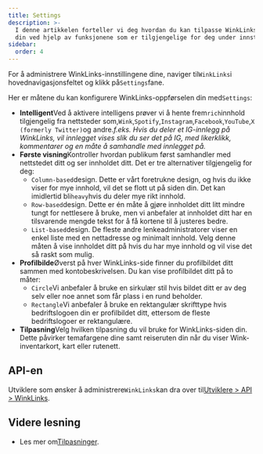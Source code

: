 ```yaml
---
title: Settings
description: >-
  I denne artikkelen forteller vi deg hvordan du kan tilpasse WinkLinks-siden
  din ved hjelp av funksjonene som er tilgjengelige for deg under innstillinger.
sidebar:
  order: 4
---
```

For å administrere WinkLinks-innstillingene dine, naviger til`WinkLinks`i hovednavigasjonsfeltet og klikk på`Settings`fane.

Her er måtene du kan konfigurere WinkLinks-oppførselen din med`Settings`:

* **Intelligent**Ved å aktivere intelligens prøver vi å hente frem`rich`innhold tilgjengelig fra nettsteder som,`Wink`,`Spotify`,`Instagram`,`Facebook`,`YouTube`,`X (formerly Twitter)`og andre.*f.eks. Hvis du deler et IG-innlegg på WinkLinks, vil innlegget vises slik du ser det på IG, med likerklikk, kommentarer og en måte å samhandle med innlegget på.*
* **Første visning**Kontroller hvordan publikum først samhandler med nettstedet ditt og ser innholdet ditt. Det er tre alternativer tilgjengelig for deg:
  * `Column-based`design. Dette er vårt foretrukne design, og hvis du ikke viser for mye innhold, vil det se flott ut på siden din. Det kan imidlertid bli`heavy`hvis du deler mye rikt innhold.
  * `Row-based`design. Dette er én måte å gjøre innholdet ditt litt mindre tungt for nettlesere å bruke, men vi anbefaler at innholdet ditt har en tilsvarende mengde tekst for å få kortene til å justeres bedre.
  * `List-based`design. De fleste andre lenkeadministratorer viser en enkel liste med en nettadresse og minimalt innhold. Velg denne måten å vise innholdet ditt på hvis du har mye innhold og vil vise det så raskt som mulig.
* **Profilbilde**Øverst på hver WinkLinks-side finner du profilbildet ditt sammen med kontobeskrivelsen. Du kan vise profilbildet ditt på to måter:
  * `Circle`Vi anbefaler å bruke en sirkulær stil hvis bildet ditt er av deg selv eller noe annet som får plass i en rund beholder.
  * `Rectangle`Vi anbefaler å bruke en rektangulær skrifttype hvis bedriftslogoen din er profilbildet ditt, ettersom de fleste bedriftslogoer er rektangulære.
* **Tilpasning**Velg hvilken tilpasning du vil bruke for WinkLinks-siden din. Dette påvirker temafargene dine samt reiseruten din når du viser Wink-inventarkort, kart eller rutenett.

## API-en

Utviklere som ønsker å administrere`WinkLinks`kan dra over til[Utviklere > API > WinkLinks](/developers/apis/#winklinks-api).

## Videre lesning

* Les mer om[Tilpasninger](/studio/customization).


